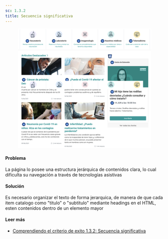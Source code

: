 ```yaml
---
sc: 1.3.2
title: Secuencia significativa
---
```


<figure>

![alt text](images/headings.png) 

</figure>

#### Problema

La página lo posee una estructura jerárquica de contenidos clara, lo cual dificulta su navegación a través de tecnologías asistivas

#### Solución

Es necesario organizar el texto de forma jerarquica, de manera de que cada item catalogo como "titulo" o "subtitulo" mediante headings en el HTML, esten contenidos dentro de un elemento mayor

#### Leer más

- [Comprendiendo el criterio de exito 1.3.2: Secuencia significativa](https://www.w3.org/WAI/WCAG21/Understanding/info-and-relationships.html)
